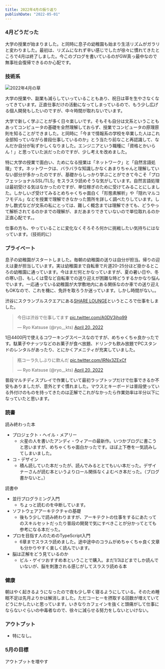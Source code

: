 ```yaml
---
title: 2022年4月の振り返り
publishDate: "2022-05-01"
---
```


### 4月どうだった
大学の授業が始まりました。と同時に息子の幼稚園も始まり生活リズムがガラリと変わりました。最初は、リズムになれず辛い感じでしたが徐々に慣れてきたところで4月は終了しました。今このブログを書いているのがGW真っ最中なので無事社会復帰できるのか心配です。

### 技術系

![2022年4月の草](/images/202204_github.png)

大学の授業や、副業も減らしていっていることもあり、祝日は草を生やさなくなってきています。正直仕事だけの活動になってしまっているので、もう少し広げる個人開発もしたいのですが、中々時間が取れないでいます。

大学で新しく学ぶことが多く日々楽しいです。そもそも自分は文系ということもあってコンピュータの基礎を全然理解しておらず、授業でコンピュータの原理原則を知ることができました。と同時に「今まで情報系の学校を卒業した人はこれ全部知っていながら普段仕事しているのか」とう当たり前なこと再認識して、なんだか自分が恥ずかしくなりました。エンジニアという職種に「資格とかいらん！」と思っていた派だったのですが、少し考えを改めました。

特に大学の授業で面白い、ためになる授業は「ネットワーク」と「自然言語処理」です。ネットワークは、バラバラな知識しかなくあまりちゃんと理解していない部分が多かったのですが、基礎からしっかり学ぶことができて今こそ「プロフェッショナルSSL/TLS」をスラスラ読めそうな気がしています。自然言語処理は最初受ける気はなかったのですが、単位稼ぎのために受けてみることにしました。しかしいざ受けてみるとめちゃくちゃ面白く「形態素解析」や「隠れマルコフモデル」などを授業で理解できなかった箇所を詳しく調べたりしています。しかし数式などが文系の私にとっては、難しく概念までは理解できても、どうやって解析されてるのかまでの理解が、まだあまりできていないので単位取れるのか正直心配です。。

仕事の方も、やっていることに変化なくそろそろ何かに挑戦したい気持ちにはなっています。（技術的に）


### プライベート

息子の幼稚園がスタートしました。毎朝の幼稚園の送りは自分が担当。帰りの迎えは妻が担当しています。実は幼稚園まで自転車で片道20-25分ほど掛かるところの幼稚園に通っています。今はまだ何とかなっていますが、夏の暑い日や、冬の寒い日、もしくは雪など自転車での送り迎えが困難な時どうするかかなり悩んでいます。一応通っている幼稚園が大学敷地内にある関係なのか車での送り迎えもOKなので、これを機に、免許を取ろうか迷っています。しかし時間がない。。

渋谷にスクランブルスクエアにある[SHARE LOUNGE](https://sharelounge.jp/tbs-shibuya-scsq/)というところで仕事をしました。

<blockquote class="twitter-tweet"><p lang="ja" dir="ltr">今日は渋谷で仕事してます <a href="https://t.co/A0DV3jhq99">pic.twitter.com/A0DV3jhq99</a></p>&mdash; Ryo Katsuse (@ryo__kts) <a href="https://twitter.com/ryo__kts/status/1516634241609601028?ref_src=twsrc%5Etfw">April 20, 2022</a></blockquote>
<script async src="https://platform.twitter.com/widgets.js" charset="utf-8"></script>

1日4400円で使えるコワーキングスペースなのですが、めちゃくちゃ良かったです。駄菓子やナッツなどのお菓子が食べ放題、ドリンクも飲み放題でPCスタンドのレンタルがあったり、とにかくアメニティが充実していました。


<blockquote class="twitter-tweet"><p lang="ja" dir="ltr">瓶コーラ久しぶりに飲んだ <a href="https://t.co/IRNx3ZExCf">pic.twitter.com/IRNx3ZExCf</a></p>&mdash; Ryo Katsuse (@ryo__kts) <a href="https://twitter.com/ryo__kts/status/1516668747951443970?ref_src=twsrc%5Etfw">April 20, 2022</a></blockquote>
<script async src="https://platform.twitter.com/widgets.js" charset="utf-8"></script>

普段マルチディスプレイで作業していて最初ラップトップだけで仕事できるか不安もありましたが、意外とすぐ慣れました。マウスとキーボードは普段使っている外付けのものを持ってきたのは正解でこれがなかったら作業効率は半分以下になっていたと思います。

### 読書

読み終わった本
- プロジェクト・ヘイル・メアリー
  - 火星の人を書いたアンディ・ウィアーの最新作。いつかブログに書こうと思いますが、めちゃくちゃ面白かったです。ほぼ上下巻を一気読みしてしまいました。
- コ・デザイン
  - 積ん読していた本だったが、読んでみるととてもいい本だった。デザイナーさんが読む本というよりロール関係なくよむべき本だった。（ブログ書かないと。）

読書中

- 並行プログラミング入門
  - ちょっと読むのを中断しています。
- ソフトウェアアーキテクチャの基礎
  - 後もう少しで読み終わりますが、アーキテクトの仕事をするにあたってのスキルセットだったり普段の開発で気にすべきことが分かってとても参考になる本だった。
- プロを目指す人のためのTypeScript入門
  - 6章までスラスラ読めました。途中途中のコラムがめちゃくちゃ良く文章も分かりやすく楽しく読んでいます。
- 脳は正解をどう見ているのか
  - ビル・ゲイツおすすめ本ということで購入。まだ1/3ほどまでしか読んでいないが、脳を刺激される感じがしてスラスラ読める本


### 健康

朝はやく起きるようになったので夜も少し早く寝るようにしている。そのため睡眠不足は先月よりかは解消しました。ただコーヒーを摂取する回数が増えていてどうにかしたいと思っています。いきなりカフェインを抜くと頭痛がして仕事にならないぐらいの中毒者なので、徐々に減らせる努力をしないといけない。



### アウトプット

- 特になし。


### 5月の目標
アウトプットを増やす
